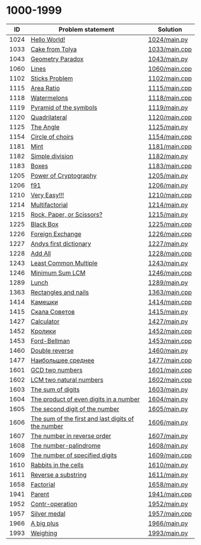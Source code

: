 # 1000-1999


| ID   | Problem statement                                                                              | Solution                       |
|------|------------------------------------------------------------------------------------------------|--------------------------------|
| 1024 | [Hello World!](https://www.e-olymp.com/en/problems/1024)                                       | [1024/main.py](1024/main.py)   |
| 1033 | [Cake from Tolya](https://www.e-olymp.com/en/problems/1033)                                    | [1033/main.cpp](1033/main.cpp) |
| 1043 | [Geometry Paradox](https://www.e-olymp.com/en/problems/1043)                                   | [1043/main.py](1043/main.py)   |
| 1060 | [Lines](https://www.e-olymp.com/en/problems/1060)                                              | [1060/main.cpp](1060/main.cpp) |
| 1102 | [Sticks Problem](https://www.e-olymp.com/en/problems/1102)                                     | [1102/main.cpp](1102/main.cpp) |
| 1115 | [Area Ratio](https://www.e-olymp.com/en/problems/1115)                                         | [1115/main.cpp](1115/main.cpp) |
| 1118 | [Watermelons](https://www.e-olymp.com/en/problems/1118)                                        | [1118/main.cpp](1118/main.cpp) |
| 1119 | [Pyramid of the symbols](https://www.e-olymp.com/en/problems/1119)                             | [1119/main.py](1119/main.py)   |
| 1120 | [Quadrilateral](https://www.e-olymp.com/en/problems/1120)                                      | [1120/main.cpp](1120/main.cpp) |
| 1125 | [The Angle](https://www.e-olymp.com/en/problems/1125)                                          | [1125/main.py](1125/main.py)   |
| 1154 | [Circle of choirs](https://www.e-olymp.com/en/problems/1154)                                   | [1154/main.cpp](1154/main.cpp) |
| 1181 | [Mint](https://www.e-olymp.com/en/problems/1181)                                               | [1181/main.cpp](1181/main.cpp) |
| 1182 | [Simple division](https://www.e-olymp.com/en/problems/1182)                                    | [1182/main.py](1182/main.py)   |
| 1183 | [Boxes](https://www.e-olymp.com/en/problems/1183)                                              | [1183/main.cpp](1183/main.cpp) |
| 1205 | [Power of Cryptography](https://www.e-olymp.com/en/problems/1205)                              | [1205/main.py](1205/main.py)   |
| 1206 | [f91](https://www.e-olymp.com/en/problems/1206)                                                | [1206/main.py](1206/main.py)   |
| 1210 | [Very Easy!!!](https://www.e-olymp.com/en/problems/1210)                                       | [1210/main.cpp](1210/main.cpp) |
| 1214 | [Multifactorial](https://www.e-olymp.com/en/problems/1214)                                     | [1214/main.py](1214/main.py)   |
| 1215 | [Rock, Paper, or Scissors?](https://www.e-olymp.com/en/problems/1215)                          | [1215/main.py](1215/main.py)   |
| 1225 | [Black Box](https://www.e-olymp.com/en/problems/1225)                                          | [1225/main.cpp](1225/main.cpp) |
| 1226 | [Foreign Exchange](https://www.e-olymp.com/en/problems/1226)                                   | [1226/main.cpp](1226/main.cpp) |
| 1227 | [Andys first dictionary](https://www.e-olymp.com/en/problems/1227)                             | [1227/main.py](1227/main.py)   |
| 1228 | [Add All](https://www.e-olymp.com/en/problems/1228)                                            | [1228/main.cpp](1228/main.cpp) |
| 1243 | [Least Common Multiple](https://www.e-olymp.com/en/problems/1243)                              | [1243/main.py](1243/main.py)   |
| 1246 | [Minimum Sum LCM](https://www.e-olymp.com/en/problems/1246)                                    | [1246/main.cpp](1246/main.cpp) |
| 1289 | [Lunch](https://www.e-olymp.com/en/problems/1289)                                              | [1289/main.py](1289/main.py)   |
| 1363 | [Rectangles and nails](https://www.e-olymp.com/en/problems/1363)                               | [1363/main.cpp](1363/main.cpp) |
| 1414 | [Камешки](https://www.e-olymp.com/en/problems/1414)                                            | [1414/main.cpp](1414/main.cpp) |
| 1415 | [Скала Советов](https://www.e-olymp.com/en/problems/1415)                                      | [1415/main.py](1415/main.py)   |
| 1427 | [Calculator](https://www.e-olymp.com/ru/problems/1427)                                         | [1427/main.py](1427/main.py)   |
| 1452 | [Кролики](https://www.e-olymp.com/en/problems/1452)                                            | [1452/main.cpp](1452/main.cpp) |
| 1453 | [Ford-Bellman](https://www.e-olymp.com/en/problems/1453)                                       | [1453/main.cpp](1453/main.cpp) |
| 1460 | [Double reverse](https://www.e-olymp.com/en/problems/1460)                                     | [1460/main.py](1460/main.py)   |
| 1477 | [Наибольшее среднее](https://www.e-olymp.com/en/problems/1477)                                 | [1477/main.cpp](1477/main.cpp) |
| 1601 | [GCD two numbers](https://www.e-olymp.com/en/problems/1601)                                    | [1601/main.cpp](1601/main.cpp) |
| 1602 | [LCM two natural numbers](https://www.e-olymp.com/en/problems/1602)                            | [1602/main.cpp](1602/main.cpp) |
| 1603 | [The sum of digits](https://www.e-olymp.com/en/problems/1603)                                  | [1603/main.py](1603/main.py)   |
| 1604 | [The product of even digits in a number](https://www.e-olymp.com/en/problems/1604)             | [1604/main.py](1604/main.py)   |
| 1605 | [The second digit of the number](https://www.e-olymp.com/en/problems/1605)                     | [1605/main.py](1605/main.py)   |
| 1606 | [The sum of the first and last digits of the number](https://www.e-olymp.com/en/problems/1606) | [1606/main.py](1606/main.py)   |
| 1607 | [The number in reverse order](https://www.e-olymp.com/en/problems/1607)                        | [1607/main.py](1607/main.py)   |
| 1608 | [The number-palindrome](https://www.e-olymp.com/en/problems/1608)                              | [1608/main.py](1608/main.py)   |
| 1609 | [The number of specified digits](https://www.e-olymp.com/en/problems/1609)                     | [1609/main.cpp](1609/main.cpp) |
| 1610 | [Rabbits in the cells](https://www.e-olymp.com/en/problems/1610)                               | [1610/main.py](1610/main.py)   |
| 1611 | [Reverse a substring](https://www.e-olymp.com/en/problems/1611)                                | [1611/main.py](1611/main.py)   |
| 1658 | [Factorial](https://www.e-olymp.com/en/problems/1658)                                          | [1658/main.py](1658/main.py)   |
| 1941 | [Parent](https://www.e-olymp.com/en/problems/1941)                                             | [1941/main.cpp](1941/main.cpp) |
| 1952 | [Contr-operation](https://www.e-olymp.com/en/problems/1952)                                    | [1952/main.py](1952/main.py)   |
| 1957 | [Silver medal](https://www.e-olymp.com/en/problems/1957)                                       | [1957/main.cpp](1957/main.cpp) |
| 1966 | [A big plus](https://www.e-olymp.com/en/problems/1966)                                         | [1966/main.py](1966/main.py)   |
| 1993 | [Weighing](https://www.e-olymp.com/en/problems/1993)                                           | [1993/main.py](1993/main.py)   |

